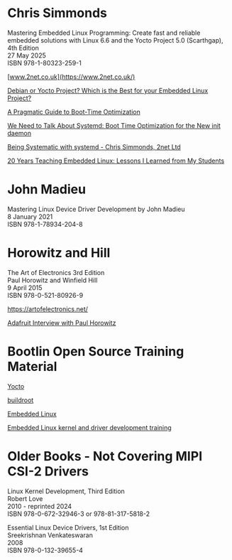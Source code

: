 
# Chris Simmonds

Mastering Embedded Linux Programming: Create fast and reliable embedded solutions with Linux 6.6 and the Yocto Project 5.0 (Scarthgap), 4th Edition\
27 May 2025\
ISBN 978-1-80323-259-1

[www.2net.co.uk](https://www.2net.co.uk/)

[Debian or Yocto Project? Which is the Best for your Embedded Linux Project?](https://www.youtube.com/watch?v=iDllXa8SzUg)

[A Pragmatic Guide to Boot-Time Optimization](https://www.youtube.com/watch?v=gIK1he6Ocpg)

[We Need to Talk About Systemd: Boot Time Optimization for the New init daemon](https://www.youtube.com/watch?v=NNgZXNQtil8)

[Being Systematic with systemd - Chris Simmonds, 2net Ltd](https://www.youtube.com/watch?v=Ws6zR3rFXa4)

[20 Years Teaching Embedded Linux: Lessons I Learned from My Students](https://www.youtube.com/watch?v=DlJcI9RbOvc)

# John Madieu

Mastering Linux Device Driver Development by John Madieu\
8 January 2021\
ISBN 978-1-78934-204-8

# Horowitz and Hill

The Art of Electronics 3rd Edition\
Paul Horowitz and Winfield Hill\
9 April 2015\
ISBN 978-0-521-80926-9

https://artofelectronics.net/

[Adafruit Interview with Paul Horowitz](https://artofelectronics.net/adafruit-interview-with-paul/)

# Bootlin Open Source Training Material

[Yocto](https://bootlin.com/doc/training/yocto/)

[buildroot](https://bootlin.com/doc/training/buildroot/)

[Embedded Linux](https://bootlin.com/doc/training/embedded-linux/)

[Embedded Linux kernel and driver development training](https://bootlin.com/doc/training/linux-kernel/)

# Older Books - Not Covering MIPI CSI-2 Drivers

Linux Kernel Development, Third Edition\
Robert Love\
2010 - reprinted 2024\
ISBN 978-0-672-32946-3 or 978-81-317-5818-2

Essential Linux Device Drivers, 1st Edition\
Sreekrishnan Venkateswaran\
2008\
ISBN 978-0-132-39655-4
